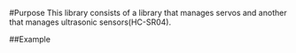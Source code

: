 #Purpose
This library consists of a library that manages servos and another that manages ultrasonic sensors(HC-SR04).


##Example
